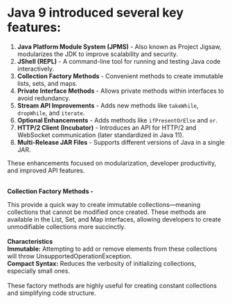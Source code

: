 # Java 9 introduced several key features:

1. **Java Platform Module System (JPMS)** - Also known as Project Jigsaw, modularizes the JDK to improve scalability and security.
2. **JShell (REPL)** - A command-line tool for running and testing Java code interactively.
3. **Collection Factory Methods** - Convenient methods to create immutable lists, sets, and maps.
4. **Private Interface Methods** - Allows private methods within interfaces to avoid redundancy.
5. **Stream API Improvements** - Adds new methods like `takeWhile`, `dropWhile`, and `iterate`.
6. **Optional Enhancements** - Adds methods like `ifPresentOrElse` and `or`.
7. **HTTP/2 Client (Incubator)** - Introduces an API for HTTP/2 and WebSocket communication (later standardized in Java 11).
8. **Multi-Release JAR Files** - Supports different versions of Java in a single JAR.

These enhancements focused on modularization, developer productivity, and improved API features.
<br/><br/>

<b> Collection Factory Methods - </b><br/>

This provide a quick way to create immutable collections—meaning collections that cannot be modified once created. These methods are available in the List, Set, and Map interfaces, allowing developers to create unmodifiable collections more succinctly.<br/><br/>
**Characteristics** <br/>
**Immutable:** Attempting to add or remove elements from these collections will throw UnsupportedOperationException.<br/>
**Compact Syntax:** Reduces the verbosity of initializing collections, especially small ones.<br/>
<br/>
These factory methods are highly useful for creating constant collections and simplifying code structure.
<br/>
